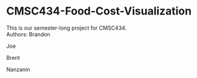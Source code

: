 # CMSC434-Food-Cost-Visualization
This is our semester-long project for CMSC434.  
Authors: 
Brandon

Joe

Brent

Nanzanin
